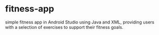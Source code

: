 # fitness-app
 simple fitness app in Android Studio using Java and XML, providing users with a selection of exercises to support their fitness goals.
